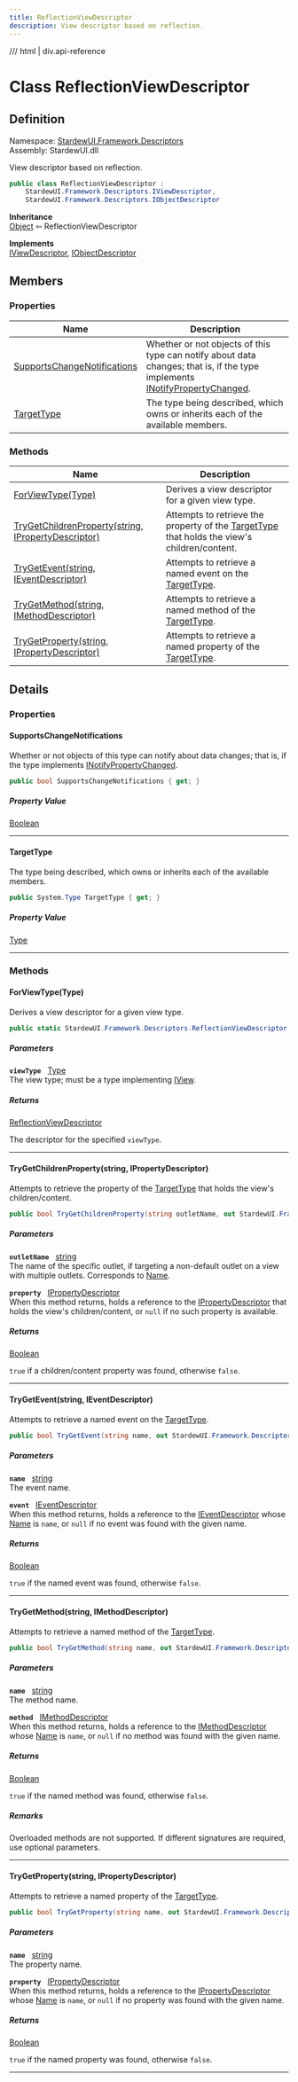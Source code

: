 ```yaml
---
title: ReflectionViewDescriptor
description: View descriptor based on reflection.
---
```


<link rel="stylesheet" href="/StardewUI/stylesheets/reference.css" />

/// html | div.api-reference

# Class ReflectionViewDescriptor

## Definition

<div class="api-definition" markdown>

Namespace: [StardewUI.Framework.Descriptors](index.md)  
Assembly: StardewUI.dll  

</div>

View descriptor based on reflection.

```cs
public class ReflectionViewDescriptor : 
    StardewUI.Framework.Descriptors.IViewDescriptor, 
    StardewUI.Framework.Descriptors.IObjectDescriptor
```

**Inheritance**  
[Object](https://learn.microsoft.com/en-us/dotnet/api/system.object) ⇦ ReflectionViewDescriptor

**Implements**  
[IViewDescriptor](iviewdescriptor.md), [IObjectDescriptor](iobjectdescriptor.md)

## Members

### Properties

 | Name | Description |
| --- | --- |
| [SupportsChangeNotifications](#supportschangenotifications) | Whether or not objects of this type can notify about data changes; that is, if the type implements [INotifyPropertyChanged](https://learn.microsoft.com/en-us/dotnet/api/system.componentmodel.inotifypropertychanged). | 
| [TargetType](#targettype) | The type being described, which owns or inherits each of the available members. | 

### Methods

 | Name | Description |
| --- | --- |
| [ForViewType(Type)](#forviewtypetype) | Derives a view descriptor for a given view type. | 
| [TryGetChildrenProperty(string, IPropertyDescriptor)](#trygetchildrenpropertystring-ipropertydescriptor) | Attempts to retrieve the property of the [TargetType](iobjectdescriptor.md#targettype) that holds the view's children/content. | 
| [TryGetEvent(string, IEventDescriptor)](#trygeteventstring-ieventdescriptor) | Attempts to retrieve a named event on the [TargetType](iobjectdescriptor.md#targettype). | 
| [TryGetMethod(string, IMethodDescriptor)](#trygetmethodstring-imethoddescriptor) | Attempts to retrieve a named method of the [TargetType](iobjectdescriptor.md#targettype). | 
| [TryGetProperty(string, IPropertyDescriptor)](#trygetpropertystring-ipropertydescriptor) | Attempts to retrieve a named property of the [TargetType](iobjectdescriptor.md#targettype). | 

## Details

### Properties

#### SupportsChangeNotifications

Whether or not objects of this type can notify about data changes; that is, if the type implements [INotifyPropertyChanged](https://learn.microsoft.com/en-us/dotnet/api/system.componentmodel.inotifypropertychanged).

```cs
public bool SupportsChangeNotifications { get; }
```

##### Property Value

[Boolean](https://learn.microsoft.com/en-us/dotnet/api/system.boolean)

-----

#### TargetType

The type being described, which owns or inherits each of the available members.

```cs
public System.Type TargetType { get; }
```

##### Property Value

[Type](https://learn.microsoft.com/en-us/dotnet/api/system.type)

-----

### Methods

#### ForViewType(Type)

Derives a view descriptor for a given view type.

```cs
public static StardewUI.Framework.Descriptors.ReflectionViewDescriptor ForViewType(System.Type viewType);
```

##### Parameters

**`viewType`** &nbsp; [Type](https://learn.microsoft.com/en-us/dotnet/api/system.type)  
The view type; must be a type implementing [IView](../../iview.md).

##### Returns

[ReflectionViewDescriptor](reflectionviewdescriptor.md)

  The descriptor for the specified `viewType`.

-----

#### TryGetChildrenProperty(string, IPropertyDescriptor)

Attempts to retrieve the property of the [TargetType](iobjectdescriptor.md#targettype) that holds the view's children/content.

```cs
public bool TryGetChildrenProperty(string outletName, out StardewUI.Framework.Descriptors.IPropertyDescriptor property);
```

##### Parameters

**`outletName`** &nbsp; [string](https://learn.microsoft.com/en-us/dotnet/api/system.string)  
The name of the specific outlet, if targeting a non-default outlet on a view with multiple outlets. Corresponds to [Name](../../widgets/outletattribute.md#name).

**`property`** &nbsp; [IPropertyDescriptor](ipropertydescriptor.md)  
When this method returns, holds a reference to the [IPropertyDescriptor](ipropertydescriptor.md) that holds the view's children/content, or `null` if no such property is available.

##### Returns

[Boolean](https://learn.microsoft.com/en-us/dotnet/api/system.boolean)

  `true` if a children/content property was found, otherwise `false`.

-----

#### TryGetEvent(string, IEventDescriptor)

Attempts to retrieve a named event on the [TargetType](iobjectdescriptor.md#targettype).

```cs
public bool TryGetEvent(string name, out StardewUI.Framework.Descriptors.IEventDescriptor event);
```

##### Parameters

**`name`** &nbsp; [string](https://learn.microsoft.com/en-us/dotnet/api/system.string)  
The event name.

**`event`** &nbsp; [IEventDescriptor](ieventdescriptor.md)  
When this method returns, holds a reference to the [IEventDescriptor](ieventdescriptor.md) whose [Name](imemberdescriptor.md#name) is `name`, or `null` if no event was found with the given name.

##### Returns

[Boolean](https://learn.microsoft.com/en-us/dotnet/api/system.boolean)

  `true` if the named event was found, otherwise `false`.

-----

#### TryGetMethod(string, IMethodDescriptor)

Attempts to retrieve a named method of the [TargetType](iobjectdescriptor.md#targettype).

```cs
public bool TryGetMethod(string name, out StardewUI.Framework.Descriptors.IMethodDescriptor method);
```

##### Parameters

**`name`** &nbsp; [string](https://learn.microsoft.com/en-us/dotnet/api/system.string)  
The method name.

**`method`** &nbsp; [IMethodDescriptor](imethoddescriptor.md)  
When this method returns, holds a reference to the [IMethodDescriptor](imethoddescriptor.md) whose [Name](imemberdescriptor.md#name) is `name`, or `null` if no method was found with the given name.

##### Returns

[Boolean](https://learn.microsoft.com/en-us/dotnet/api/system.boolean)

  `true` if the named method was found, otherwise `false`.

##### Remarks

Overloaded methods are not supported. If different signatures are required, use optional parameters.

-----

#### TryGetProperty(string, IPropertyDescriptor)

Attempts to retrieve a named property of the [TargetType](iobjectdescriptor.md#targettype).

```cs
public bool TryGetProperty(string name, out StardewUI.Framework.Descriptors.IPropertyDescriptor property);
```

##### Parameters

**`name`** &nbsp; [string](https://learn.microsoft.com/en-us/dotnet/api/system.string)  
The property name.

**`property`** &nbsp; [IPropertyDescriptor](ipropertydescriptor.md)  
When this method returns, holds a reference to the [IPropertyDescriptor](ipropertydescriptor.md) whose [Name](imemberdescriptor.md#name) is `name`, or `null` if no property was found with the given name.

##### Returns

[Boolean](https://learn.microsoft.com/en-us/dotnet/api/system.boolean)

  `true` if the named property was found, otherwise `false`.

-----

